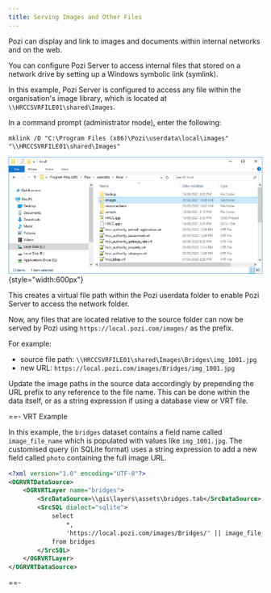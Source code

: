 ```yaml
---
title: Serving Images and Other Files
---
```


Pozi can display and link to images and documents within internal networks and on the web.

You can configure Pozi Server to access internal files that stored on a network drive by setting up a Windows symbolic link (symlink).

In this example, Pozi Server is configured to access any file within the organisation's image library, which is located at `\\HRCCSVRFILE01\shared\Images`.

In a command prompt (administrator mode), enter the following:

```
mklink /D "C:\Program Files (x86)\Pozi\userdata\local\images" "\\HRCCSVRFILE01\shared\Images"
```

![Symlink example](./img/symlink-example.png){style="width:600px"}

This creates a virtual file path within the Pozi userdata folder to enable Pozi Server to access the network folder.

Now, any files that are located relative to the source folder can now be served by Pozi using `https://local.pozi.com/images/` as the prefix.

For example:

* source file path: `\\HRCCSVRFILE01\shared\Images\Bridges\img_1001.jpg`
* new URL:  `https://local.pozi.com/images/Bridges/img_1001.jpg`

Update the image paths in the source data accordingly by prepending the URL prefix to any reference to the file name. This can be done within the data itself, or as a string expression if using a database view or VRT file.

==- VRT Example

In this example, the `bridges` dataset contains a field name called `image_file_name` which is populated with values like `img_1001.jpg`. The customised query (in SQLite format) uses a string expression to add a new field called `photo` containing the full image URL.

```xml bridges.vrt
<?xml version="1.0" encoding="UTF-8"?>
<OGRVRTDataSource>
    <OGRVRTLayer name="bridges">
        <SrcDataSource>\\gis\layers\assets\bridges.tab</SrcDataSource>
        <SrcSQL dialect="sqlite">
            select
                *,
                'https://local.pozi.com/images/Bridges/' || image_file_name as photo
            from bridges
        </SrcSQL>
    </OGRVRTLayer>
</OGRVRTDataSource>
```

==-

